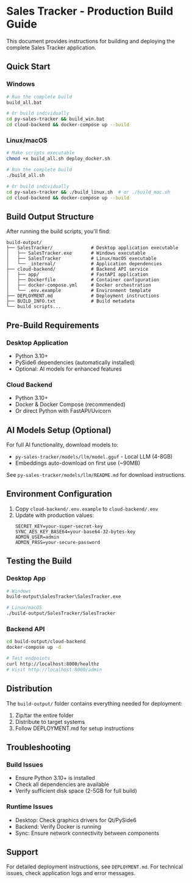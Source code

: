 # Sales Tracker - Production Build Guide

This document provides instructions for building and deploying the complete Sales Tracker application.

## Quick Start

### Windows
```bash
# Run the complete build
build_all.bat

# Or build individually
cd py-sales-tracker && build_win.bat
cd cloud-backend && docker-compose up --build
```

### Linux/macOS
```bash
# Make scripts executable
chmod +x build_all.sh deploy_docker.sh

# Run the complete build
./build_all.sh

# Or build individually
cd py-sales-tracker && ./build_linux.sh  # or ./build_mac.sh
cd cloud-backend && docker-compose up --build
```

## Build Output Structure

After running the build scripts, you'll find:

```
build-output/
├── SalesTracker/              # Desktop application executable
│   ├── SalesTracker.exe       # Windows executable
│   ├── SalesTracker           # Linux/macOS executable
│   └── _internal/             # Application dependencies
├── cloud-backend/             # Backend API service
│   ├── app/                   # FastAPI application
│   ├── Dockerfile             # Container configuration
│   ├── docker-compose.yml     # Docker orchestration
│   └── .env.example           # Environment template
├── DEPLOYMENT.md              # Deployment instructions
├── BUILD_INFO.txt             # Build metadata
└── build scripts...
```

## Pre-Build Requirements

### Desktop Application
- Python 3.10+
- PySide6 dependencies (automatically installed)
- Optional: AI models for enhanced features

### Cloud Backend
- Python 3.10+
- Docker & Docker Compose (recommended)
- Or direct Python with FastAPI/Uvicorn

## AI Models Setup (Optional)

For full AI functionality, download models to:
- `py-sales-tracker/models/llm/model.gguf` - Local LLM (4-8GB)
- Embeddings auto-download on first use (~90MB)

See `py-sales-tracker/models/llm/README.md` for download instructions.

## Environment Configuration

1. Copy `cloud-backend/.env.example` to `cloud-backend/.env`
2. Update with production values:
   ```env
   SECRET_KEY=your-super-secret-key
   SYNC_AES_KEY_BASE64=your-base64-32-bytes-key
   ADMIN_USER=admin
   ADMIN_PASS=your-secure-password
   ```

## Testing the Build

### Desktop App
```bash
# Windows
build-output\SalesTracker\SalesTracker.exe

# Linux/macOS
./build-output/SalesTracker/SalesTracker
```

### Backend API
```bash
cd build-output/cloud-backend
docker-compose up -d

# Test endpoints
curl http://localhost:8000/healthz
# Visit http://localhost:8000/admin
```

## Distribution

The `build-output/` folder contains everything needed for deployment:
1. Zip/tar the entire folder
2. Distribute to target systems
3. Follow DEPLOYMENT.md for setup instructions

## Troubleshooting

### Build Issues
- Ensure Python 3.10+ is installed
- Check all dependencies are available
- Verify sufficient disk space (2-5GB for full build)

### Runtime Issues
- Desktop: Check graphics drivers for Qt/PySide6
- Backend: Verify Docker is running
- Sync: Ensure network connectivity between components

## Support

For detailed deployment instructions, see `DEPLOYMENT.md`.
For technical issues, check application logs and error messages.
